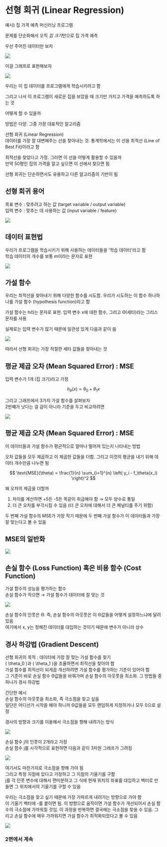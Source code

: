 # 선형 회귀 (Linear Regression)

예시) 집 가격 예측 머신러닝 프로그램

문제를 단순화해서 오직 *집 크기*만으로 집 가격 예측

우선 주어진 데이터만 보자  

![](/image.png/집가격.png)

이걸 그래프로 표현해보자
  


![](/image.png/집가격2.png)


우리는 이 집 데이터를 프로그램에게 학습시키려고 함

그리고 나서 이 프로그램이 새로운 집을 보았을 때 크기만 가지고 가격을 예측하도록 하는 것

어떻게 할 수 있을까

방법은 다양. 그중 가장 대표적인 알고리즘

선형 회귀 (Linear Regression)  
데이터를 가장 잘 대변해주는 선을 찾아내는 것. 통계학에서는 이 선을 최적선 (Line of Best Fit)이라고 함

최적선을 찾았다고 가정. 그러면 이 선을 어떻게 활용할 수 있을까  
만약 50평인 집의 가격을 알고 싶으면 이 선에서 찾으면 됨

선형 회귀는 단순하면서도 유용하고 다른 알고리즘의 기반이 됨

## 선형 회귀 용어

목표 변수 : 맞추려고 하는 값 (target variable / output variable)  
입력 변수 : 맞추는 데 사용하는 값 (input variable / feature)
  
![](/image.png/목표1.png)

## 데이터 표현법

우리가 프로그램을 학습시키기 위해 사용하는 데이터들을 '학습 데이터'라고 함  
학습 데이터의 개수를 보통 m이라는 문자로 표현

![](/image.png/데이터표현.png)

## 가설 함수

우리는 최적선을 찾아내기 위해 다양한 함수를 시도함. 우리가 시도하는 이 함수 하나하나를 가설 함수 (hypothesis function)라고 함

가설 함수는 h라는 문자로 표현. 입력 변수 x에 대한 함수, 그리고 Θ(세타)라는 그리스 문자를 사용

실제로는 입력 변수가 많기 때문에 일관성 있게 다음과 같이 씀  
  

  ![](/image.png/가설함수1.png)


따라서 선형 회귀는 가장 적절한 세타 값들을 찾아내는 것

## 평균 제곱 오차 (Mean Squared Error) : MSE

입력 변수가 1개 (집 크기)라고 가정

$$
h_\theta(x) = \theta_0 + \theta_1 x
$$

그리고 그래프에서 3가지 가설 함수를 살펴보자  
2번째가 낫다는 걸 감이 아니라 기준을 두고 비교하려면

![](/image.png/평가1.png)

## 평균 제곱 오차 (Mean Squared Error) : MSE

이 데이터들과 가설 함수가 평균적으로 얼마나 떨어져 있는지 나타내는 방법

오차 값들을 모두 제곱하고 이 제곱한 값들을 더함. 그리고 이것의 평균을 내기 위해 데이터 개수만큼 나누면 됨

$$
\text{MSE}(\theta) = \frac{1}{n} \sum_{i=1}^{n} \left( y_i - f_\theta(x_i) \right)^2
$$

왜 오차의 제곱을 더할까    
1. 차이를 계산하면 +5든 -5든 똑같이 취급해야 함 → 모두 양수로 통일    
2. 더 큰 오차를 부각시킬 수 있음 (더 큰 오차에 대해서 더 큰 페널티를 주기 위함)

두 번째 가설 함수의 MSE가 가장 작기 때문에 두 번째 가설 함수가 이 데이터들과 가장 잘 맞는다고 볼 수 있음

## MSE의 일반화


![](/image.png/MSE일반화.png)



## 손실 함수 (Loss Function) 혹은 비용 함수 (Cost Function)

가설 함수의 성능을 평가하는 함수  
손실 함수가 작으면 → 가설 함수가 데이터에 잘 맞는 것  


![](/image.png/손실.png)


손실 함수의 인풋은 Θ. 즉, 손실 함수의 아웃풋은 이 Θ값들을 어떻게 설정하느냐에 달려 있음  
여기에서 x, y는 정해진 데이터를 대입하는 것이기 때문에 변수가 아니라 상수

## 경사 하강법 (Gradient Descent)

선형 회귀의 목적 : 데이터에 가장 잘 맞는 가설 함수를 찾기  
\( \theta_0 \)과 \( \theta_1 \)을 조율하면서 최적선을 찾아야 함  
가설 함수를 최적선이 되게끔 개선하려면 가설 함수를 평가하는 기준이 있어야 함  
그 기준이 바로 손실 함수 
Θ값들을 바꿔가며 손실 함수의 아웃풋을 최소화. 그 방법들 중 하나가 경사 하강법

간단한 예시  
손실 함수의 아웃풋을 최소화, 즉 극소점을 찾고 싶음  
일단은 어디선가 시작을 해야 하니까 Θ값들을 모두 랜덤하게 지정하거나 모두 0으로 설정

경사의 방향과 크기를 이용해서 극소점을 향해 내려가는 방식

![](/image.png/손실2.png)

손실 함수 j의 인풋이 2개라고 가정  
손실 함수 j를 시각적으로 표현하면 다음과 같이 3차원 그래프가 그려짐 


![](/image.png/경사1.png)



여기서도 마찬가지로 극소점을 향해 가야 됨  
그리고 특정 지점에 있다고 가정하고 그 지점의 기울기를 구함  
j를 각 인풋 변수에 대해서 편미분하고 그 식에 현재 위치의 좌표를 대입하고 벡터로 만들면 그 위치에서의 기울기를 구할 수 있음

우리는 극소점을 찾고 싶기 때문에 가장 가파르게 내려가는 방향으로 가야 함  
이 기울기 벡터에 -를 붙이면 됨. 이 방향으로 움직이면 가설 함수가 개선되어서 손실 함수의 극소점에 가까워질 것임. 이 과정을 반복하면 결국에는 극소점을 찾을 수 있음. 그리고 손실 함수에 매우 가까워지면 가설 함수가 최적화되었다고 볼 수 있음

![](/image.png/경사2.png) 


### 2편에서 계속
